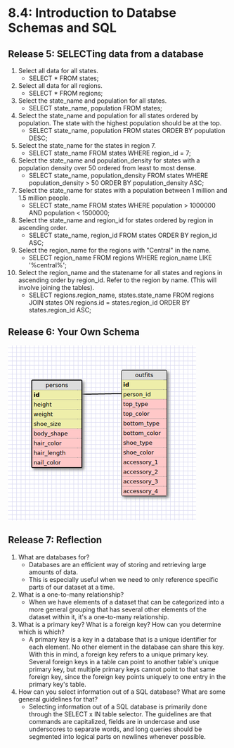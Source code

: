 # 8.4: Introduction to Databse Schemas and SQL

## Release 5: SELECTing data from a database

1. Select all data for all states.
    * SELECT * FROM states;
2. Select all data for all regions.
	* SELECT * FROM regions;
3. Select the state_name and population for all states.
	* SELECT state_name, population FROM states;
4. Select the state_name and population for all states ordered by population. The state with the highest population should be at the top.
	* SELECT state_name, population FROM states ORDER BY population DESC;
5. Select the state_name for the states in region 7.
	* SELECT state_name FROM states WHERE region_id = 7;
6. Select the state_name and population_density for states with a population density over 50 ordered from least to most dense.
	* SELECT state_name, population_density FROM states WHERE population_density > 50 ORDER BY population_density ASC;
7. Select the state_name for states with a population between 1 million and 1.5 million people.
	* SELECT state_name FROM states WHERE population > 1000000 AND population < 1500000;
8. Select the state_name and region_id for states ordered by region in ascending order.
	* SELECT state_name, region_id FROM states ORDER BY region_id ASC;
9. Select the region_name for the regions with "Central" in the name.
	* SELECT region_name FROM regions WHERE region_name LIKE '%central%';
10. Select the region_name and the statename for all states and regions in ascending order by region_id. Refer to the region by name. (This will involve joining the tables).
	* SELECT regions.region_name, states.state_name FROM regions JOIN states ON regions.id = states.region_id ORDER BY states.region_id ASC;

## Release 6: Your Own Schema

![Clueless Schema](clueless_schema.png)

## Release 7: Reflection

1. What are databases for?
	* Databases are an efficient way of storing and retrieving large amounts of data.
	* This is especially useful when we need to only reference specific parts of our dataset at a time.
2. What is a one-to-many relationship?
	* When we have elements of a dataset that can be categorized into a more general grouping that has several other elements of the dataset within it, it's a one-to-many relationship. 
3. What is a primary key? What is a foreign key? How can you determine which is which?
	* A primary key is a key in a database that is a unique identifier for each element. No other element in the database can share this key. With this in mind, a foreign key refers to a unique primary key. Several foreign keys in a table can point to another table's unique primary key, but multiple primary keys cannot point to that same foreign key, since the foreign key points uniquely to one entry in the primary key's table.
4. How can you select information out of a SQL database? What are some general guidelines for that?
	* Selecting information out of a SQL database is primarily done through the SELECT x IN table selector. The guidelines are that commands are capitalized, fields are in undercase and use underscores to separate words, and long queries should be segmented into logical parts on newlines whenever possible.
